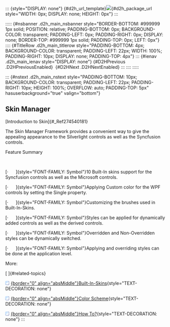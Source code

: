 ::: {style="DISPLAY: none"}
[](ms-xhelp:///?Id=d2h_url_template){#d2h_url_template}![](!package_url!){#d2h_package_url style="WIDTH: 0px; DISPLAY: none; HEIGHT: 0px"}
:::

::::: {#nsbanner .d2h_main_nsbanner style="BORDER-BOTTOM: #999999 1px solid; POSITION: relative; PADDING-BOTTOM: 0px; BACKGROUND-COLOR: transparent; PADDING-LEFT: 0px; PADDING-RIGHT: 0px; DISPLAY: none; BORDER-TOP: #999999 1px solid; PADDING-TOP: 0px; LEFT: 0px"}
:::: {#TitleRow .d2h_main_titlerow style="PADDING-BOTTOM: 4px; BACKGROUND-COLOR: transparent; PADDING-LEFT: 22px; WIDTH: 100%; PADDING-RIGHT: 10px; DISPLAY: none; PADDING-TOP: 4px"}
::: {#ienav .d2h_main_ienav style="DISPLAY: none"}
[](ms-xhelp:///?Id=ac4a4f43-5fd9-407b-a533-808c9399da33){#D2HPrevious .D2HPreviousEnabled}  [](ms-xhelp:///?Id=85136f61-5d81-4239-8671-c35a728cbf55){#D2HNext .D2HNextEnabled}
:::
::::
:::::

::: {#nstext .d2h_main_nstext style="PADDING-BOTTOM: 10px; BACKGROUND-COLOR: transparent; PADDING-LEFT: 22px; PADDING-RIGHT: 10px; HEIGHT: 100%; OVERFLOW: auto; PADDING-TOP: 5px" hasuserbackground="true" valign="bottom"}
## Skin Manager

[Introduction to Skin]{#_Ref274540181}

The Skin Manager Framework provides a convenient way to give the appealing appearance to the Silverlight controls as well as the Syncfusion controls.

Feature Summary

 

[·      ]{style="FONT-FAMILY: Symbol"}10 Built-In skins support for the Syncfusion controls as well as the Microsoft controls.

[·      ]{style="FONT-FAMILY: Symbol"}Applying Custom color for the WPF controls by setting the Single property.

[·      ]{style="FONT-FAMILY: Symbol"}Customizing the brushes used in Built-In-Skins.

[·      ]{style="FONT-FAMILY: Symbol"}Styles can be applied for dynamically added controls as well as the derived controls.

[·      ]{style="FONT-FAMILY: Symbol"}Overridden and Non-Overridden styles can be dynamically switched.

[·      ]{style="FONT-FAMILY: Symbol"}Applying and overriding styles can be done at the application level.

More:

[ ]{#related-topics}

[![](../button.gif){border="0" align="absMiddle"}Built-In-Skins](ms-xhelp:///?Id=85136f61-5d81-4239-8671-c35a728cbf55){style="TEXT-DECORATION: none"}

[![](../button.gif){border="0" align="absMiddle"}Color Scheme](ms-xhelp:///?Id=8056d6c7-0edc-4b6f-be70-c8866cbd2782){style="TEXT-DECORATION: none"}

[![](../button.gif){border="0" align="absMiddle"}How To?](ms-xhelp:///?Id=e41d2414-c484-49b1-93f7-f85840e2095e){style="TEXT-DECORATION: none"}
:::
